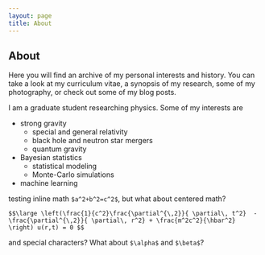 ```yaml
---
layout: page
title: About
---
```


## About

Here you will find an archive of my personal interests and history. You can take a look at my curriculum vitae, a synopsis of my research, some of my photography, or check out some of my blog posts.

I am a graduate student researching physics. Some of my interests are

* strong gravity
  * special and general relativity
  * black hole and neutron star mergers
  * quantum gravity
* Bayesian statistics
  * statistical modeling
  * Monte-Carlo simulations
* machine learning


testing inline math `$a^2+b^2=c^2$`, but what about centered math?

`$$\large \left(\frac{1}{c^2}\frac{\partial^{\,2}}{ \partial\, t^2}  - \frac{\partial^{\,2}}{ \partial\, r^2} + \frac{m^2c^2}{\hbar^2} \right) u(r,t) = 0 $$`

and special characters? What about `$\alpha$` and `$\beta$`?
